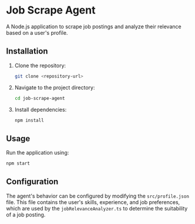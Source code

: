 # Job Scrape Agent

A Node.js application to scrape job postings and analyze their relevance based on a user's profile.

## Installation

1. Clone the repository:
   ```bash
   git clone <repository-url>
   ```
2. Navigate to the project directory:
   ```bash
   cd job-scrape-agent
   ```
3. Install dependencies:
   ```bash
   npm install
   ```

## Usage

Run the application using:

```bash
npm start
```

## Configuration

The agent's behavior can be configured by modifying the `src/profile.json` file. This file contains the user's skills, experience, and job preferences, which are used by the `jobRelevanceAnalyzer.ts` to determine the suitability of a job posting.
